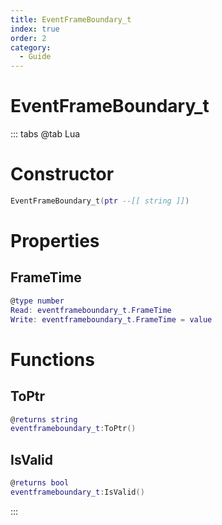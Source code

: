 ```yaml
---
title: EventFrameBoundary_t
index: true
order: 2
category:
  - Guide
---
```


# EventFrameBoundary_t

::: tabs
@tab Lua
# Constructor
```lua
EventFrameBoundary_t(ptr --[[ string ]])
```
# Properties
## FrameTime 
```lua
@type number
Read: eventframeboundary_t.FrameTime
Write: eventframeboundary_t.FrameTime = value
```
# Functions
## ToPtr
```lua
@returns string
eventframeboundary_t:ToPtr()
```
## IsValid
```lua
@returns bool
eventframeboundary_t:IsValid()
```

:::